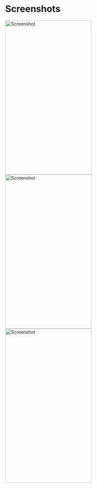 # Screenshots
<p>
<a href="https://github.com/vitalik123123/PremiumMovieApp/blob/vitalik123123-patch-1/photo1685712617.jpeg" target="_blank">
  <img src="https://github.com/vitalik123123/PremiumMovieApp/blob/vitalik123123-patch-1/photo1685712617.jpeg" width="270" height="480" alt="Screenshot" style="max-width:100%;">
</a>
<a href="https://github.com/vitalik123123/PremiumMovieApp/blob/vitalik123123-patch-1/photo1685712617%20(1).jpeg" target="_blank">
  <img src="https://github.com/vitalik123123/PremiumMovieApp/blob/vitalik123123-patch-1/photo1685712617%20(1).jpeg" width="270" height="480" alt="Screenshot" style="max-width:100%;">
</a>
<a href="https://github.com/vitalik123123/PremiumMovieApp/blob/vitalik123123-patch-1/photo1685712617%20(2).jpeg" target="_blank">
  <img src="https://github.com/vitalik123123/PremiumMovieApp/blob/vitalik123123-patch-1/photo1685712617%20(2).jpeg" width="270" height="480" alt="Screenshot" style="max-width:100%;">
</a>
</p>
